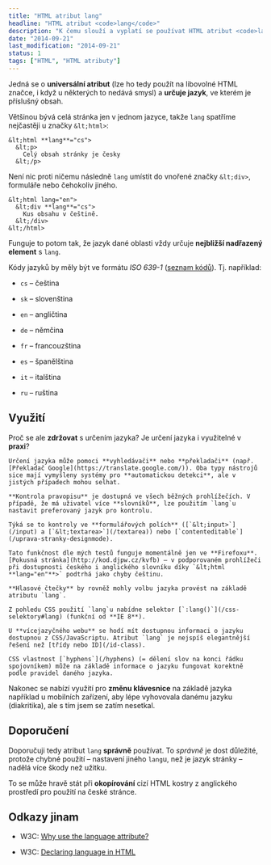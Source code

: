 ```yaml
---
title: "HTML atribut lang"
headline: "HTML atribut <code>lang</code>"
description: "K čemu slouží a vyplatí se používat HTML atribut <code>lang</code>?"
date: "2014-09-21"
last_modification: "2014-09-21"
status: 1
tags: ["HTML", "HTML atributy"]
---
```


Jedná se o **universální atribut** (lze ho tedy použít na libovolné HTML značce, i když u některých to nedává smysl) a **určuje jazyk**, ve kterém je příslušný obsah.

Většinou bývá celá stránka jen v jednom jazyce, takže `lang` spatříme nejčastěji u značky `&lt;html>`:

```
&lt;html **lang**="cs">
  &lt;p>
    Celý obsah stránky je česky
  &lt;/p>
```

Není nic proti ničemu následně `lang` umístit do vnořené značky `&lt;div>`, formuláře nebo čehokoliv jiného.

```
&lt;html lang="en">
  &lt;div **lang**="cs">
    Kus obsahu v češtině.
  &lt;/div>
&lt;/html>
```

Funguje to potom tak, že jazyk dané oblasti vždy určuje **nejbližší nadřazený element** s `lang`.

Kódy jazyků by měly být ve formátu *ISO 639-1* ([seznam kódů](http://www.loc.gov/standards/iso639-2/php/English_list.php)). Tj. například:

  - `cs` – čeština

  - `sk` – slovenština

  - `en` – angličtina

  - `de` – němčina

  - `fr` – francouzština

  - `es` – španělština

  - `it` – italština

  - `ru` – ruština

## Využití

Proč se ale **zdržovat** s určením jazyka? Je určení jazyka i využitelné v **praxi**?

    Určení jazyka může pomoci **vyhledávači** nebo **překladači** (např. [Překladač Google](https://translate.google.com/)). Oba typy nástrojů sice mají vymyšleny systémy pro **automatickou detekci**, ale v jistých případech mohou selhat.

    **Kontrola pravopisu** je dostupná ve všech běžných prohlížečích. V případě, že má uživatel více **slovníků**, lze použitím `lang`u nastavit preferovaný jazyk pro kontrolu.

    Týká se to kontroly ve **formulářových polích** ([`&lt;input>`](/input) a [`&lt;textarea>`](/textarea)) nebo [`contenteditable`](/uprava-stranky-designmode).

    Tato funkčnost dle mých testů funguje momentálně jen ve **Firefoxu**. [Pokusná stránka](http://kod.djpw.cz/kvfb) – v podporovaném prohlížeči při dostupnosti českého i anglického slovníku díky `&lt;html **lang="en"**>` podtrhá jako chyby češtinu.

    **Hlasové čtečky** by rovněž mohly volbu jazyka provést na základě atributu `lang`.

    Z pohledu CSS použití `lang`u nabídne selektor [`:lang()`](/css-selektory#lang) (funkční od **IE 8**).

    U **vícejazyčného webu** se hodí mít dostupnou informaci o jazyku dostupnou z CSS/JavaScriptu. Atribut `lang` je nejspíš elegantnější řešení než [třídy nebo ID](/id-class).

    CSS vlastnost [`hyphens`](/hyphens) (= dělení slov na konci řádku spojovníkem) může na základě informace o jazyku fungovat korektně podle pravidel daného jazyka.

Nakonec se nabízí využití pro **změnu klávesnice** na základě jazyka například u mobilních zařízení, aby lépe vyhovovala danému jazyku (diakritika), ale s tím jsem se zatím nesetkal.

## Doporučení

Doporučuji tedy atribut `lang` **správně** používat. To *správně* je dost důležité, protože chybné použití – nastavení jiného `lang`u, než je jazyk stránky – nadělá více škody než užitku.

To se může hravě stát při **okopírování** cizí HTML kostry z anglického prostředí pro použití na české stránce.

## Odkazy jinam

  - W3C: [Why use the language attribute?](http://www.w3.org/International/questions/qa-lang-why.en)

  - W3C: [Declaring language in HTML](http://www.w3.org/International/questions/qa-html-language-declarations)